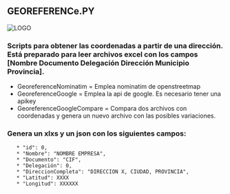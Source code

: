 ## GEOREFERENCe.PY
![LOGO]([https://github.com/R3pl1k4nt3/Georeference/blob/main/georeference.jpeg])


### Scripts para obtener las coordenadas a partir de una dirección. Está preparado para leer archivos excel con los campos [Nombre Documento Delegación Dirección Municipio Provincia].

* GeoreferenceNominatim = Emplea nominatim de openstreetmap
* GeoreferenceGoogle = Emplea la api de google. Es necesario tener una apikey
* GeoreferenceGoogleCompare = Compara dos archivos con coordenadas y genera un nuevo archivo con las posibles variaciones.

### Genera un xlxs y un json con los siguientes campos: 
       * "id": 0,
       * "Nombre": "NOMBRE EMPRESA",
       * "Documento": "CIF",
       * "Delegación": 0,
       * "DireccionCompleta": "DIRECCION X, CIUDAD, PROVINCIA",
       * "Latitud": XXXX
       * "Longitud": XXXXXX

        
